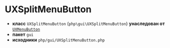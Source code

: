 # UXSplitMenuButton

- **класс** `UXSplitMenuButton` (`php\gui\UXSplitMenuButton`) **унаследован от** [`UXMenuButton`](https://github.com/VenityStudio/android/tree/master/jphp-android-ext/api-docs/classes/php/gui/UXMenuButton.ru.md)
- **пакет** `gui`
- **исходники** `php/gui/UXSplitMenuButton.php`